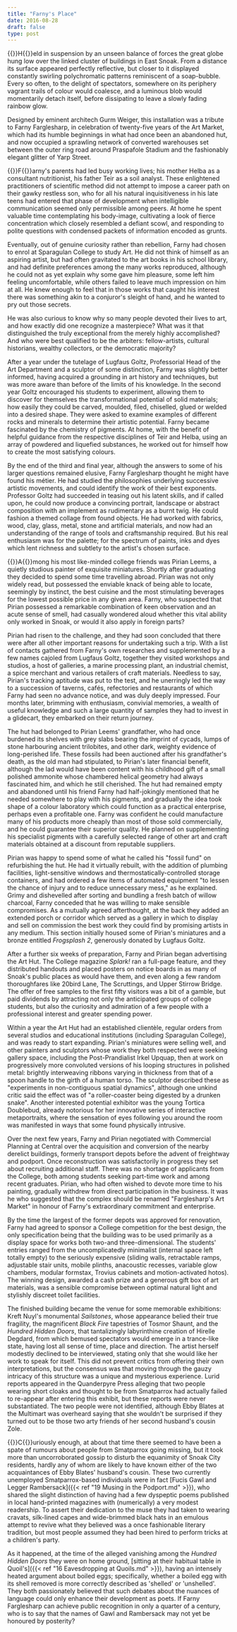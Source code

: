 ```yaml
---
title: "Farny's Place"
date: 2016-08-28
draft: false
type: post
---
```


{{<glyph>}}H{{</glyph>}}eld in suspension by an unseen balance of forces the great globe hung low over the linked cluster of buildings in East Snoak. From a distance its surface appeared perfectly reflective, but closer to it displayed constantly swirling polychromatic patterns reminiscent of a soap-bubble. Every so often, to the delight of spectators, somewhere on its periphery vagrant trails of colour would coalesce, and a luminous blob would momentarily detach itself, before dissipating to leave a slowly fading rainbow glow.

Designed by eminent architech Gurm Weiger, this installation was a tribute to Farny Farglesharp, in celebration of twenty-five years of the Art Market, which had its humble beginnings in what had once been an abandoned hut, and now occupied a sprawling network of converted warehouses set between the outer ring road around Praspafole Stadium and the fashionably elegant glitter of Yarp Street.



{{<glyph>}}F{{</glyph>}}arny's parents had led busy working lives; his mother Helba as a consultant nutritionist, his father Teir as a soil analyst. These enlightened practitioners of scientific method did not attempt to impose a career path on their gawky restless son, who for all his natural inquisitiveness in his late teens had entered that phase of development when intelligible communication seemed only permissible among peers. At home he spent valuable time contemplating his body-image, cultivating a look of fierce concentration which closely resembled a defiant scowl, and responding to polite questions with condensed packets of information encoded as grunts.

Eventually, out of genuine curiosity rather than rebellion, Farny had chosen to enrol at Sparagulan College to study Art. He did not think of himself as an aspiring artist, but had often gravitated to the art books in his school library, and had definite preferences among the many works reproduced, although he could not as yet explain why some gave him pleasure, some left him feeling uncomfortable, while others failed to leave much impression on him at all. He knew enough to feel that in those works that caught his interest there was something akin to a conjuror's sleight of hand, and he wanted to pry out those secrets.

He was also curious to know why so many people devoted their lives to art, and how exactly did one recognize a masterpiece? What was it that distinguished the truly exceptional from the merely highly accomplished? And who were best qualified to be the arbiters: fellow-artists, cultural historians, wealthy collectors, or the democratic majority?

After a year under the tutelage of Lugfaus Goltz, Professorial Head of the Art Department and a sculptor of some distinction, Farny was slightly better informed, having acquired a grounding in art history and techniques, but was more aware than before of the limits of his knowledge. In the second year Goltz encouraged his students to experiment, allowing them to discover for themselves the transformational potential of solid materials; how easily they could be carved, moulded, filed, chiselled, glued or welded into a desired shape. They were asked to examine examples of different rocks and minerals to determine their artistic potential. Farny became fascinated by the chemistry of pigments. At home, with the benefit of helpful guidance from the respective disciplines of Teir and Helba, using an array of powdered and liquefied substances, he worked out for himself how to create the most satisfying colours.

By the end of the third and final year, although the answers to some of his larger questions remained elusive, Farny Farglesharp thought he might have found his métier. He had studied the philosophies underlying successive artistic movements, and could identify the work of their best exponents. Professor Goltz had succeeded in teasing out his latent skills, and if called upon, he could now produce a convincing portrait, landscape or abstract composition with an implement as rudimentary as a burnt twig. He could fashion a themed collage from found objects. He had worked with fabrics, wood, clay, glass, metal, stone and artificial materials, and now had an understanding of the range of tools and craftsmanship required. But his real enthusiasm was for the palette; for the spectrum of paints, inks and dyes which lent richness and subtlety to the artist's chosen surface.



{{<glyph>}}A{{</glyph>}}mong his most like-minded college friends was Pirian Leems, a quietly studious painter of exquisite miniatures. Shortly after graduating they decided to spend some time travelling abroad. Pirian was not only widely read, but possessed the enviable knack of being able to locate, seemingly by instinct, the best cuisine and the most stimulating beverages for the lowest possible price in any given area. Farny, who suspected that Pirian possessed a remarkable combination of keen observation and an acute sense of smell, had casually wondered aloud whether this vital ability only worked in Snoak, or would it also apply in foreign parts? 

Pirian had risen to the challenge, and they had soon concluded that there were after all other important reasons for undertaking such a trip. With a list of contacts gathered from Farny's own researches and supplemented by a few names cajoled from Lugfaus Goltz, together they visited workshops and studios, a host of galleries, a marine processing plant, an industrial chemist, a spice merchant and various retailers of craft materials. Needless to say, Pirian's tracking aptitude was put to the test, and he unerringly led the way to a succession of taverns, cafés, refectories and restaurants of which Farny had seen no advance notice, and was duly deeply impressed. Four months later, brimming with enthusiasm, convivial memories, a wealth of useful knowledge and such a large quantity of samples they had to invest in a glidecart, they embarked on their return journey.

The hut had belonged to Pirian Leems' grandfather, who had once burdened its shelves with grey slabs bearing the imprint of cycads, lumps of stone harbouring ancient trilobites, and other dark, weighty evidence of long-perished life. These fossils had been auctioned after his grandfather's death, as the old man had stipulated, to Pirian's later financial benefit, although the lad would have been content with his childhood gift of a small polished ammonite whose chambered helical geometry had always fascinated him, and which he still cherished. The hut had remained empty and abandoned until his friend Farny had half-jokingly mentioned that he needed somewhere to play with his pigments, and gradually the idea took shape of a colour laboratory which could function as a practical enterprise, perhaps even a profitable one. Farny was confident he could manufacture many of his products more cheaply than most of those sold commercially, and he could guarantee their superior quality. He planned on supplementing his specialist pigments with a carefully selected range of other art and craft materials obtained at a discount from reputable suppliers.

Pirian was happy to spend some of what he called his "fossil fund" on refurbishing the hut. He had it virtually rebuilt, with the addition of plumbing facilities, light-sensitive windows and thermostatically-controlled storage containers, and had ordered a few items of automated equipment "to lessen the chance of injury and to reduce unnecessary mess," as he explained. Grimy and dishevelled after sorting and bundling a fresh batch of willow charcoal, Farny conceded that he was willing to make sensible compromises. As a mutually agreed afterthought, at the back they added an extended porch or corridor which served as a gallery in which to display and sell on commission the best work they could find by promising artists in any medium. This section initially housed some of Pirian's miniatures and a bronze entitled *Frogsplash 2*, generously donated by Lugfaus Goltz.

After a further six weeks of preparation, Farny and Pirian began advertising the Art Hut. The College magazine *Splark!* ran a full-page feature, and they distributed handouts and placed posters on notice boards in as many of Snoak's public places as would have them, and even along a few random thoroughfares like 20bird Lane, The Scruttings, and Upper Stirrow Bridge. The offer of free samples to the first fifty visitors was a bit of a gamble, but paid dividends by attracting not only the anticipated groups of college students, but also the curiosity and admiration of a few people with a professional interest and greater spending power.

Within a year the Art Hut had an established clientèle, regular orders from several studios and educational institutions (including Sparagulan College), and was ready to start expanding. Pirian's miniatures were selling well, and other painters and sculptors whose work they both respected were seeking gallery space, including the Post-Prandialist Irkel Upquap, then at work on progressively more convoluted versions of his looping structures in polished metal: brightly interweaving ribbons varying in thickness from that of a spoon handle to the girth of a human torso. The sculptor described these as "experiments in non-contiguous spatial dynamics", although one unkind critic said the effect was of "a roller-coaster being digested by a drunken snake". Another interested potential exhibitor was the young Tortica Doublebud, already notorious for her innovative series of interactive metaportraits, where the sensation of eyes following you around the room was manifested in ways that some found physically intrusive.

Over the next few years, Farny and Pirian negotiated with Commercial Planning at Central over the acquisition and conversion of the nearby derelict buildings, formerly transport depots before the advent of freightway and podport. Once reconstruction was satisfactorily in progress they set about recruiting additional staff. There was no shortage of applicants from the College, both among students seeking part-time work and among recent graduates. Pirian, who had often wished to devote more time to his painting, gradually withdrew from direct participation in the business. It was he who suggested that the complex should be renamed "Farglesharp's Art Market" in honour of Farny's extraordinary commitment and enterprise.

By the time the largest of the former depots was approved for renovation, Farny had agreed to sponsor a College competition for the best design, the only specification being that the building was to be used primarily as a display space for works both two-and three-dimensional. The students' entries ranged from the uncomplicatedly minimalist (internal space left totally empty) to the seriously expensive (sliding walls, retractable ramps, adjustable stair units, mobile plinths, anacoustic recesses, variable glow chambers, modular formstax, Trovius cabinets and motion-activated hotos). The winning design, awarded a cash prize and a generous gift box of art materials, was a sensible compromise between optimal natural light and stylishly discreet toilet facilities.

The finished building became the venue for some memorable exhibitions: Kreft Nuyl's monumental *Sailstones*, whose appearance belied their true fragility, the magnificent *Black Fire* tapestries of Tosmor Shaunt, and the *Hundred Hidden Doors*, that tantalizingly labyrinthine creation of Hirelle Degdard, from which bemused spectators would emerge in a trance-like state, having lost all sense of time, place and direction. The artist herself modestly declined to be interviewed, stating only that she would like her work to speak for itself. This did not prevent critics from offering their own interpretations, but the consensus was that moving through the gauzy intricacy of this structure was a unique and mysterious experience. Lurid reports appeared in the Quanderpyre Press alleging that two people wearing short cloaks and thought to be from Smatparrox had actually failed to re-appear after entering this exhibit, but these reports were never substantiated. The two people were not identified, although Ebby Blates at the Multimart was overheard saying that she wouldn't be surprised if they turned out to be those two arty friends of her second husband's cousin Zole.



{{<glyph>}}C{{</glyph>}}uriously enough, at about that time there seemed to have been a spate of rumours about people from Smatparrox going missing, but it took more than uncorroborated gossip to disturb the equanimity of Snoak City residents, hardly any of whom are likely to have known either of the two acquaintances of Ebby Blates' husband's cousin. These two currently unemployed Smatparrox-based individuals were in fact [Fucis Gawl and Legger Rambersack]({{< ref "19 Musing in the Podport.md" >}}), who shared the slight distinction of having had a few dyspeptic poems published in local hand-printed magazines with (numerically) a very modest readership. To assert their dedication to the muse they had taken to wearing cravats, silk-lined capes and wide-brimmed black hats in an emulous attempt to revive what they believed was a once fashionable literary tradition, but most people assumed they had been hired to perform tricks at a children's party. 

As it happened, at the time of the alleged vanishing among the *Hundred Hidden Doors* they were on home ground, [sitting at their habitual table in Quoil's]({{< ref "16 Eavesdropping at Quoils.md" >}}), having an intensely heated argument about boiled eggs; specifically, whether a boiled egg with its shell removed is more correctly described as 'shelled' or 'unshelled'. They both passionately believed that such debates about the nuances of language could only enhance their development as poets. If Farny Farglesharp can achieve public recognition in only a quarter of a century, who is to say that the names of Gawl and Rambersack may not yet be honoured by posterity?